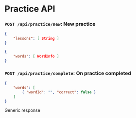 # Practice API

### `POST /api/practice/new`: New practice
```json
{
	"lessons": [ String ]
}
```
```json
{
	"words": [ WordInfo ]
}
```

### `POST /api/practice/complete`: On practice completed
```json
{
	"words": [
		{ "wordId": "", "correct": false }
	]
}
```
Generic response